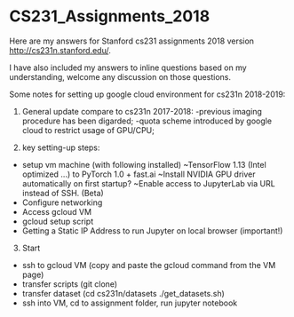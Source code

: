 # CS231_Assignments_2018
Here are my answers for Stanford cs231 assignments 2018 version http://cs231n.stanford.edu/.

I have also included my answers to inline questions based on my understanding, welcome any discussion on those questions.

Some notes for setting up google cloud environment for cs231n 2018-2019:
1) General update compare to cs231n 2017-2018:
  -previous imaging procedure has been digarded; 
  -quota scheme introduced by google cloud to restrict usage of GPU/CPU;
  
2) key setting-up steps:
  - setup vm machine (with following installed)
    ~TensorFlow 1.13 (Intel optimized ...) to PyTorch 1.0 + fast.ai
    ~Install NVIDIA GPU driver automatically on first startup?
    ~Enable access to JupyterLab via URL instead of SSH. (Beta)
  - Configure networking
  - Access gcloud VM
  - gcloud setup script
  - Getting a Static IP Address to run Jupyter on local browser (important!)
  
3) Start
  - ssh to gcloud VM (copy and paste the gcloud command from the VM page)
  - transfer scripts (git clone)
  - transfer dataset (cd cs231n/datasets     ./get_datasets.sh)
  - ssh into VM, cd to assignment folder, run jupyter notebook
